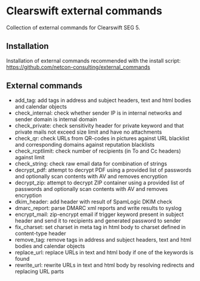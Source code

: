 Clearswift external commands
============================

Collection of external commands for Clearswift SEG 5.

## Installation

Installation of external commands recommended with the install script: https://github.com/netcon-consulting/external_commands

## External commands
* add_tag: add tags in address and subject headers, text and html bodies and calendar objects
* check_internal: check whether sender IP is in internal networks and sender domain is internal domain
* check_private: check sensitivity header for private keyword and that private mails not exceed size limit and have no attachments
* check_qr: check URLs from QR-codes in pictures against URL blacklist and corresponding domains against reputation blacklists
* check_rcptlimit: check number of recipients (in To and Cc headers) against limit
* check_string: check raw email data for combination of strings
* decrypt_pdf: attempt to decrypt PDF using a provided list of passwords and optionally scan contents with AV and removes encryption
* decrypt_zip: attempt to decrypt ZIP container using a provided list of passwords and optionally scan contents with AV and removes encryption
* dkim_header: add header with result of SpamLogic DKIM check
* dmarc_report: parse DMARC xml reports and write results to syslog
* encrypt_mail: zip-encrypt email if trigger keyword present in subject header and send it to recipients and generated password to sender
* fix_charset: set charset in meta tag in html body to charset defined in content-type header
* remove_tag: remove tags in address and subject headers, text and html bodies and calendar objects
* replace_url: replace URLs in text and html body if one of the keywords is found
* rewrite_url: rewrite URLs in text and html body by resolving redirects and replacing URL parts
